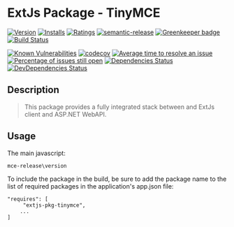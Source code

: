 # ExtJs Package - TinyMCE

[![Version](https://vsmarketplacebadge.apphb.com/version-short/spmeesseman.ext-pkg-tinymce.svg)](https://marketplace.visualstudio.com/items?itemName=spmeesseman.ext-pkg-tinymce)
[![Installs](https://vsmarketplacebadge.apphb.com/installs-short/spmeesseman.ext-pkg-tinymce.svg)](https://marketplace.visualstudio.com/items?itemName=spmeesseman.ext-pkg-tinymce)
[![Ratings](https://vsmarketplacebadge.apphb.com/rating-short/spmeesseman.ext-pkg-tinymce.svg)](https://marketplace.visualstudio.com/items?itemName=spmeesseman.ext-pkg-tinymce)
[![semantic-release](https://img.shields.io/badge/%20%20%F0%9F%93%A6%F0%9F%9A%80-semantic--release-e10079.svg)](https://github.com/semantic-release/semantic-release)
[![Greenkeeper badge](https://badges.greenkeeper.io/spmeesseman/ext-pkg-tinymce.svg)](https://greenkeeper.io/)
[![Build Status](https://dev.azure.com/spmeesseman/ext-pkg-tinymce/_apis/build/status/spmeesseman.ext-pkg-tinymce?branchName=master)](https://dev.azure.com/spmeesseman/ext-pkg-tinymce/_build/latest?definitionId=2&branchName=master)

[![Known Vulnerabilities](https://snyk.io/test/github/spmeesseman/ext-pkg-tinymce/badge.svg)](https://snyk.io/test/github/spmeesseman/ext-pkg-tinymce)
[![codecov](https://codecov.io/gh/spmeesseman/ext-pkg-tinymce/branch/master/graph/badge.svg)](https://codecov.io/gh/spmeesseman/ext-pkg-tinymce)
[![Average time to resolve an issue](https://isitmaintained.com/badge/resolution/spmeesseman/ext-pkg-tinymce.svg)](https://isitmaintained.com/project/spmeesseman/ext-pkg-tinymce "Average time to resolve an issue")
[![Percentage of issues still open](https://isitmaintained.com/badge/open/spmeesseman/ext-pkg-tinymce.svg)](https://isitmaintained.com/project/spmeesseman/ext-pkg-tinymce "Percentage of issues still open")
[![Dependencies Status](https://david-dm.org/spmeesseman/ext-pkg-tinymce/status.svg)](https://david-dm.org/spmeesseman/ext-pkg-tinymce)
[![DevDependencies Status](https://david-dm.org/spmeesseman/ext-pkg-tinymce/dev-status.svg)](https://david-dm.org/spmeesseman/ext-pkg-tinymce?type=dev)

## Description

> This package provides a fully integrated stack between and ExtJs client and ASP.NET WebAPI.

## Usage

The main javascript:

    mce-release\version

To include the package in the build, be sure to add the package name to the list of required
packages in the application's app.json file:

    "requires": [
         "extjs-pkg-tinymce",
        ...
    ]

